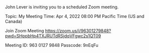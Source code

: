 John Lever is inviting you to a scheduled Zoom meeting.

Topic: My Meeting
Time: Apr 4, 2022 08:00 PM Pacific Time (US and Canada)

Join Zoom Meeting
https://zoom.us/j/96301279848?pwd=SHppbHp4TXJRUTdRSjdqVFgwc2s1QT09

Meeting ID: 963 0127 9848
Passcode: 9nEqFu
